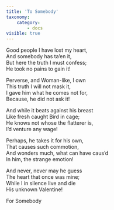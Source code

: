 ```yaml
---
title: 'To Somebody'
taxonomy:
    category:
        - docs
visible: true
---
```


Good people I have lost my heart,  
And somebody has ta’en it,  
But here the truth I must confess;  
He took no pains to gain it!  
  
Perverse, and Woman-like, I own  
This truth I will not mask it,  
I gave him what he comes not for,  
Because, he did not ask it!  
  
And while it beats against his breast  
Like fresh caught Bird in cage;  
He knows not whose the flatterer is,  
I’d venture any wage!  
  
Perhaps, he takes it for his own,  
That causes such commotion,  
And wonders much, what can have caus’d  
In him, the strange emotion!  
  
And never, never may he guess  
The heart that once was mine;  
While I in silence live and die  
His unknown Valentine!  
  
For Somebody